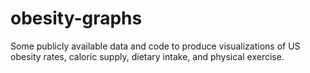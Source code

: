 # obesity-graphs
Some publicly available data and code to produce visualizations of US obesity rates, caloric supply, dietary intake, and physical exercise.
